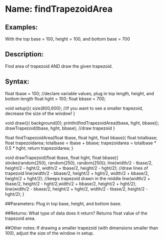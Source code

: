 # Name: findTrapezoidArea

## Examples:
With the top base = 100, height = 100, and bottom base = 700

## Description:
Find area of trapezoid AND draw the given trapezoid.

## Syntax:
float tbase = 100; //declare variable values, plug in top length, height, and bottom length
float hght = 100;
float bbase = 700;

void setup(){
  size(800,600); //if you want to see a smaller trapezoid, decrease the size of the window! 
}

void draw(){
  background(0);
  println(findTrapezoidArea(tbase, hght, bbase));
  drawTrapezoid(tbase, hght, bbase);  //draw trapezoid 
 }

float findTrapezoidArea(float tbase, float hght, float bbase){
  float totalbase;
  float trapezoidarea; 
  totalbase = tbase + bbase; 
  trapezoidarea = totalbase * 0.5 * hght; 
  return trapezoidarea; 
}

void drawTrapezoid(float tbase, float hght, float bbase){
  stroke(random(250), random(250), random(250));
  line(width/2 - tbase/2, height/2 - hght/2, width/2 + tbase/2, height/2 - hght/2); //draw lines of trapezoid
  line(width/2 - bbase/2, height/2 + hght/2, width/2 + bbase/2, height/2 + hght/2); //keeps trapezoid drawn in the middle
  line(width/2 + tbase/2, height/2 - hght/2,width/2 + bbase/2, height/2 + hght/2);
  line(width/2 - bbase/2, height/2 + hght/2, width/2 - tbase/2, height/2 - hght/2); 
} 

##Parameters: 
Plug in top base, height, and bottom base. 

##Returns:
What type of data does it return?
Returns float value of the trapezoid area. 

##Other notes:
If drawing a smaller trapezoid (with dimensions smaller than 100), adjust the size of the window in setup. 
